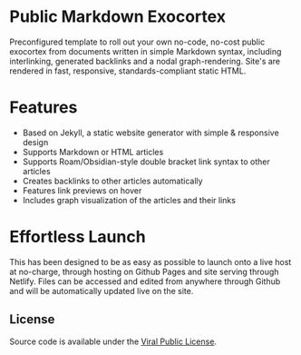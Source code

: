 # Public Markdown Exocortex

Preconfigured template to roll out your own no-code, no-cost public exocortex from documents written in simple Markdown syntax, including interlinking, generated backlinks and a nodal graph-rendering. Site's are rendered in fast, responsive, standards-compliant static HTML.

# Features

- Based on Jekyll, a static website generator with simple & responsive design
- Supports Markdown or HTML articles
- Supports Roam/Obsidian-style double bracket link syntax to other articles
- Creates backlinks to other articles automatically
- Features link previews on hover
- Includes graph visualization of the articles and their links

# Effortless Launch

This has been designed to be as easy as possible to launch onto a live host at no-charge, through hosting on Github Pages and site serving through Netlify. Files can be accessed and edited from anywhere through Github and will be automatically updated live on the site.

## License

Source code is available under the [Viral Public License](LICENSE.md).
